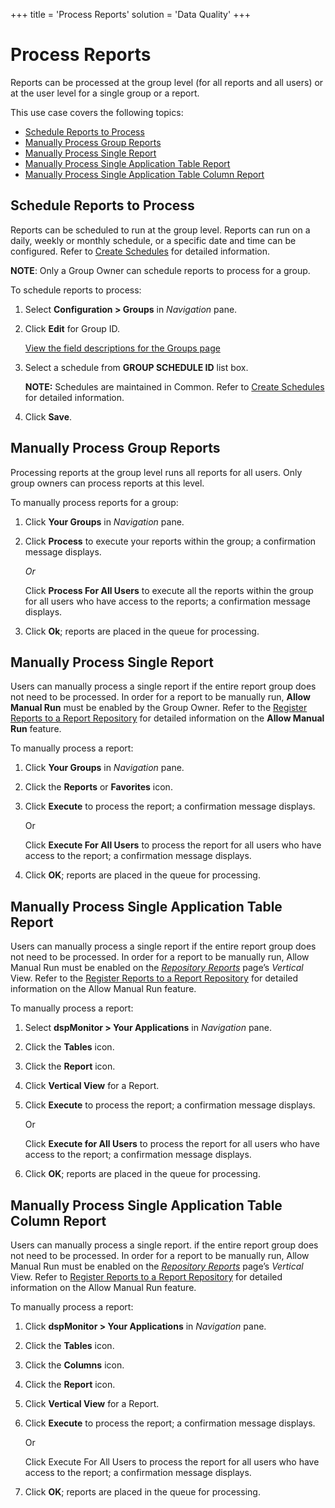 +++
title = 'Process Reports'
solution = 'Data Quality'
+++

# Process Reports

Reports can be processed at the group level (for all reports and all
users) or at the user level for a single group or a report.  

This use case covers the following topics:

  - [Schedule Reports to Process](#Schedule_Reports_to_Process)
  - [Manually Process Group Reports](#Manually_Process_Group_Reports)
  - [Manually Process Single Report](#Manually_Process_Single_Report)
  - [Manually Process Single Application Table
    Report](#Manually_Process_Single_Application_Table_Report)
  - [Manually Process Single Application Table Column
    Report](#Manually_Process_Single_Application_Table_Column_Report)

## <span id="Schedule_Reports_to_Process"></span>Schedule Reports to Process

Reports can be scheduled to run at the group level. Reports can run on a
daily, weekly or monthly schedule, or a specific date and time can be
configured. Refer to [Create
Schedules](../../../Platform/Common/Use_Cases/Create_Schedules.htm) for
detailed information.

<span style="font-weight: bold;">NOTE</span>: Only a Group Owner can
schedule reports to process for a group.

To schedule reports to process:

1.  Select **Configuration \> Groups** in *Navigation* pane.

2.  Click **Edit** for Group ID.
    
    [View the field descriptions for the Groups
    page](../Page_Desc/Groups_H.htm)

3.  Select a schedule from **GROUP SCHEDULE ID** list box.
    
    **NOTE:** Schedules are maintained in Common. Refer to [Create
    Schedules](../../../Platform/Common/Use_Cases/Create_Schedules.htm)
    for detailed information.

4.  Click
**Save**.

## <span id="Manually_Process_Group_Reports"></span>Manually Process Group Reports

Processing reports at the group level runs all reports for all users.
Only group owners can process reports at this level.

To manually process reports for a group:

1.  Click **Your Groups** in *Navigation* pane.

2.  Click **Process** to execute your reports within the group; a
    confirmation message displays.
    
    *Or*
    
    Click **Process For All Users** to execute all the reports within
    the group for all users who have access to the reports; a
    confirmation message displays.

3.  Click **Ok**; reports are placed in the queue for
processing.

## <span id="Manually_Process_Single_Report"></span>Manually Process Single Report

Users can manually process a single report if the entire report group
does not need to be processed. In order for a report to be manually run,
**Allow Manual Run** must be enabled by the Group Owner. Refer to the
[Register Reports to a Report
Repository](Register_Reports_to_a_Report_Repo.htm) for detailed
information on the **Allow Manual Run** feature.

To manually process a report: 

1.  Click **Your Groups** in *Navigation* pane.

2.  Click the **Reports** or **Favorites** icon.

3.  Click **Execute** to process the report; a confirmation message
    displays.
    
    Or
    
    Click **Execute For All Users** to process the report for all users
    who have access to the report; a confirmation message displays.

4.  Click **OK**; reports are placed in the queue for
processing.

## <span id="Manually_Process_Single_Application_Table_Report"></span>Manually Process Single Application Table Report

Users can manually process a single report if the entire report group
does not need to be processed. In order for a report to be manually run,
Allow Manual Run must be enabled on the *[Repository
Reports](../Page_Desc/Repository_Reports_H.htm)* page’s *Vertical* View.
Refer to the [Register Reports to a Report
Repository](Register_Reports_to_a_Report_Repo.htm) for detailed
information on the Allow Manual Run feature.

To manually process a report:

1.  Select **dspMonitor \> Your Applications** in *Navigation* pane.

2.  Click the **Tables** icon.

3.  Click the **Report** icon.

4.  Click **Vertical View** for a Report.

5.  Click **Execute** to process the report; a confirmation message
    displays.
    
    Or
    
    Click **Execute for All Users** to process the report for all users
    who have access to the report; a confirmation message displays.

6.  Click **OK**; reports are placed in the queue for
processing.

## <span id="Manually_Process_Single_Application_Table_Column_Report"></span>Manually Process Single Application Table Column Report

Users can manually process a single report. if the entire report group
does not need to be processed. In order for a report to be manually run,
Allow Manual Run must be enabled on the *[Repository
Reports](../Page_Desc/Repository_Reports_H.htm)* page’s *Vertical* View.
Refer to [Register Reports to a Report
Repository](Register_Reports_to_a_Report_Repo.htm) for detailed
information on the Allow Manual Run feature.

To manually process a report:

1.  Click **dspMonitor \> Your Applications** in *Navigation* pane.

2.  Click the **Tables** icon.

3.  Click the **Columns** icon.

4.  Click the **Report** icon.

5.  Click **Vertical View** for a Report.

6.  Click **Execute** to process the report; a confirmation message
    displays.
    
    Or
    
    <span style="font-weight: normal;">Click </span>Execute For All
    Users<span style="font-weight: normal;"> to process the report for
    all users who have access to the report; a confirmation message
    displays.</span>

7.  Click **OK**; reports are placed in the queue for processing.
